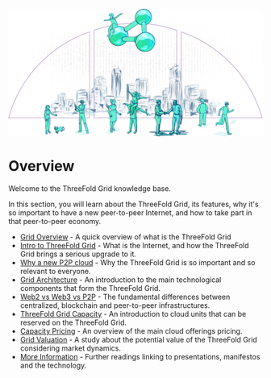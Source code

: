 ![](img/grid_p2p.png)

# Overview

Welcome to the ThreeFold Grid knowledge base.

In this section, you will learn about the ThreeFold Grid, its features, why it's so important to have a new peer-to-peer Internet, and how to take part in that peer-to-peer economy.

- [Grid Overview](grid) - A quick overview of what is the ThreeFold Grid
- [Intro to ThreeFold Grid](grid_intro) - What is the Internet, and how the ThreeFold Grid brings a serious upgrade to it.
- [Why a new P2P cloud](grid_why) - Why the ThreeFold Grid is so important and so relevant to everyone.
- [Grid Architecture](grid_architecture) - An introduction to the main technological components that form the ThreeFold Grid.
- [Web2 vs Web3 vs P2P](grid_compare) - The fundamental differences between centralized, blockchain and peer-to-peer infrastructures. 
- [ThreeFold Grid Capacity](cloud_units) - An introduction to cloud units that can be reserved on the ThreeFold Grid.
- [Capacity Pricing](cloud:tfgrid_pricing) - An overview of the main cloud offerings pricing.
- [Grid Valuation](grid_valuation) - A study about the potential value of the ThreeFold Grid considering market dynamics.
- [More Information](grid_more_info) - Further readings linking to presentations, manifestos and the technology.